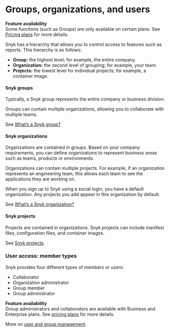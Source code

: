 # Groups, organizations, and users

**Feature availability**  
Some functions \(such as Groups\) are only available on certain plans. See [Pricing plans](https://snyk.io/plans/) for more details.

Snyk has a hierarchy that allows you to control access to features such as reports. This hierarchy is as follows:

* **Group:** the highest level; for example, the entire company.
* **Organization:** the second level of grouping; for example, your team.
* **Projects:** the lowest level for individual projects; for example, a container image.

#### Snyk groups

Typically, a Snyk group represents the entire company or business division.

Groups can contain multiple organizations, allowing you to collaborate with multiple teams.

See [What’s a Snyk group?](https://support.snyk.io/hc/en-us/articles/360004037617-What-s-a-Snyk-group-)

#### Snyk organizations

Organizations are contained in groups. Based on your company requirements, you can define organizations to represent business areas such as teams, products or environments.

Organizations can contain multiple projects. For example, if an organization represents an engineering team, this allows each team to see the applications they are working on.

When you sign up to Snyk using a social login, you have a default organization. Any projects you add appear in this organization by default.

See [What’s a Snyk organization?](https://support.snyk.io/hc/en-us/articles/360004037637-What-s-a-Snyk-organization-) 

#### Snyk projects

Projects are contained in organizations. Snyk projects can include manifest files, configuration files, and container images.

See [Snyk projects](https://support.snyk.io/hc/en-us/sections/360004724958-Snyk-projects).

### User access: member types

Snyk provides four different types of members or users:

* Collaborator
* Organization administrator
* Group member
* Group administrator

**Feature availability**  
Group administrators and collaborators are available with Business and Enterprise plans. See [pricing plans](https://snyk.io/plans/) for more details.

More on [user and group management](https://support.snyk.io/hc/en-us/categories/360000599478-User-and-group-management).


